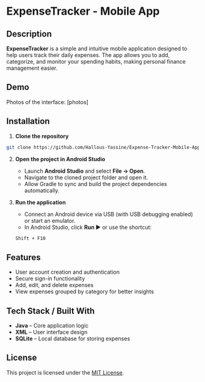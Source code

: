 # ExpenseTracker - Mobile App  

## Description  
**ExpenseTracker** is a simple and intuitive mobile application designed to help users track their daily expenses. The app allows you to add, categorize, and monitor your spending habits, making personal finance management easier.  

## Demo  
Photos of the interface: [photos]  

## Installation  

1. **Clone the repository**  
```bash
git clone https://github.com/Hallous-Yassine/Expense-Tracker-Mobile-App.git
```

2. **Open the project in Android Studio**  
   - Launch **Android Studio** and select **File → Open**.  
   - Navigate to the cloned project folder and open it.  
   - Allow Gradle to sync and build the project dependencies automatically.  

3. **Run the application**  
   - Connect an Android device via USB (with USB debugging enabled) or start an emulator.  
   - In Android Studio, click **Run ▶** or use the shortcut:  
   ```bash
   Shift + F10
   ```

## Features  
- User account creation and authentication  
- Secure sign-in functionality  
- Add, edit, and delete expenses  
- View expenses grouped by category for better insights  

## Tech Stack / Built With  
- **Java** – Core application logic  
- **XML** – User interface design  
- **SQLite** – Local database for storing expenses  

## License  
This project is licensed under the [MIT License](LICENSE).  

